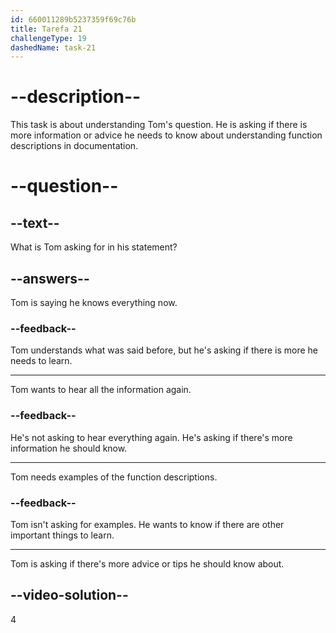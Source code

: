 ```yaml
---
id: 660011289b5237359f69c76b
title: Tarefa 21
challengeType: 19
dashedName: task-21
---
```


<!--
AUDIO REFERENCE:
Tom: Got it. Is there anything else I should keep in mind?
-->

# --description--

This task is about understanding Tom's question. He is asking if there is more information or advice he needs to know about understanding function descriptions in documentation.

# --question--

## --text--

What is Tom asking for in his statement?

## --answers--

Tom is saying he knows everything now.

### --feedback--

Tom understands what was said before, but he's asking if there is more he needs to learn.

---

Tom wants to hear all the information again.

### --feedback--

He's not asking to hear everything again. He's asking if there's more information he should know.

---

Tom needs examples of the function descriptions.

### --feedback--

Tom isn't asking for examples. He wants to know if there are other important things to learn.

---

Tom is asking if there's more advice or tips he should know about.

## --video-solution--

4
